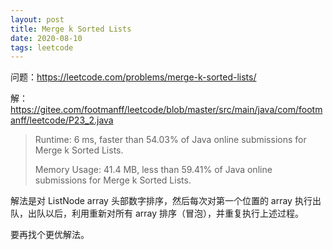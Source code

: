 ```yaml
---
layout: post
title: Merge k Sorted Lists
date: 2020-08-10
tags: leetcode
---
```


问题：https://leetcode.com/problems/merge-k-sorted-lists/

解：https://gitee.com/footmanff/leetcode/blob/master/src/main/java/com/footmanff/leetcode/P23_2.java

> Runtime: 6 ms, faster than 54.03% of Java online submissions for Merge k Sorted Lists.
>
> Memory Usage: 41.4 MB, less than 59.41% of Java online submissions for Merge k Sorted Lists.

解法是对 ListNode array 头部数字排序，然后每次对第一个位置的 array 执行出队，出队以后，利用重新对所有 array 排序（冒泡），并重复执行上述过程。

要再找个更优解法。